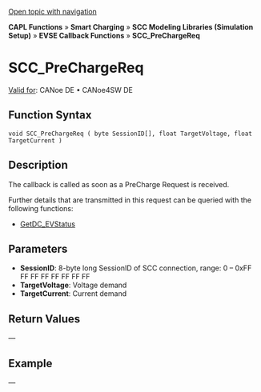 [Open topic with navigation](../../../../../CANoeDEFamily.htm#Topics/CAPLFunctions/SmartCharging/Callbacks/CAPLfunctionSCCPreChargeReq.md)

**CAPL Functions** » **Smart Charging** » **SCC Modeling Libraries (Simulation Setup)** » **EVSE Callback Functions** » **SCC_PreChargeReq**

# SCC_PreChargeReq

[Valid for](../../../Shared/FeatureAvailability.md):  CANoe DE • CANoe4SW DE

## Function Syntax

```plaintext
void SCC_PreChargeReq ( byte SessionID[], float TargetVoltage, float TargetCurrent )
```

## Description

The callback is called as soon as a PreCharge Request is received.

Further details that are transmitted in this request can be queried with the following functions:

- [GetDC_EVStatus](../Functions/CAPLfunctionSCCGetDCEVStatus.md)

## Parameters

- **SessionID**: 8-byte long SessionID of SCC connection, range: 0 – 0xFF FF FF FF FF FF FF FF
- **TargetVoltage**: Voltage demand
- **TargetCurrent**: Current demand

## Return Values

—

## Example

—
